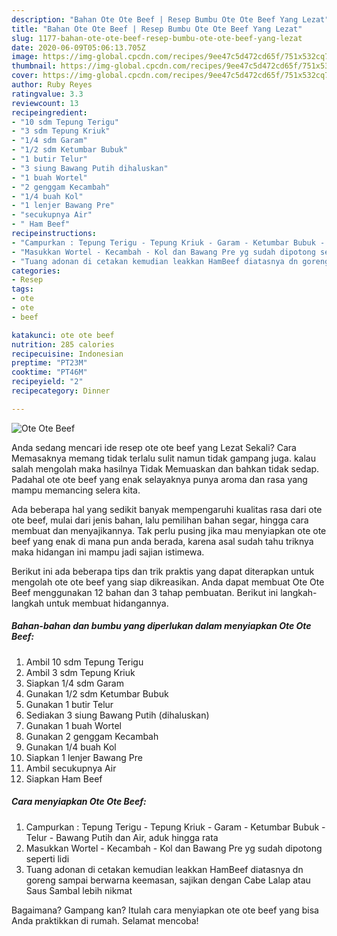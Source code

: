 ```yaml
---
description: "Bahan Ote Ote Beef | Resep Bumbu Ote Ote Beef Yang Lezat"
title: "Bahan Ote Ote Beef | Resep Bumbu Ote Ote Beef Yang Lezat"
slug: 1177-bahan-ote-ote-beef-resep-bumbu-ote-ote-beef-yang-lezat
date: 2020-06-09T05:06:13.705Z
image: https://img-global.cpcdn.com/recipes/9ee47c5d472cd65f/751x532cq70/ote-ote-beef-foto-resep-utama.jpg
thumbnail: https://img-global.cpcdn.com/recipes/9ee47c5d472cd65f/751x532cq70/ote-ote-beef-foto-resep-utama.jpg
cover: https://img-global.cpcdn.com/recipes/9ee47c5d472cd65f/751x532cq70/ote-ote-beef-foto-resep-utama.jpg
author: Ruby Reyes
ratingvalue: 3.3
reviewcount: 13
recipeingredient:
- "10 sdm Tepung Terigu"
- "3 sdm Tepung Kriuk"
- "1/4 sdm Garam"
- "1/2 sdm Ketumbar Bubuk"
- "1 butir Telur"
- "3 siung Bawang Putih dihaluskan"
- "1 buah Wortel"
- "2 genggam Kecambah"
- "1/4 buah Kol"
- "1 lenjer Bawang Pre"
- "secukupnya Air"
- " Ham Beef"
recipeinstructions:
- "Campurkan : Tepung Terigu - Tepung Kriuk - Garam - Ketumbar Bubuk - Telur - Bawang Putih dan Air, aduk hingga rata"
- "Masukkan Wortel - Kecambah - Kol dan Bawang Pre yg sudah dipotong seperti lidi"
- "Tuang adonan di cetakan kemudian leakkan HamBeef diatasnya dn goreng sampai berwarna keemasan, sajikan dengan Cabe Lalap atau Saus Sambal lebih nikmat"
categories:
- Resep
tags:
- ote
- ote
- beef

katakunci: ote ote beef 
nutrition: 285 calories
recipecuisine: Indonesian
preptime: "PT23M"
cooktime: "PT46M"
recipeyield: "2"
recipecategory: Dinner

---
```



![Ote Ote Beef](https://img-global.cpcdn.com/recipes/9ee47c5d472cd65f/751x532cq70/ote-ote-beef-foto-resep-utama.jpg)

Anda sedang mencari ide resep ote ote beef yang Lezat Sekali? Cara Memasaknya memang tidak terlalu sulit namun tidak gampang juga. kalau salah mengolah maka hasilnya Tidak Memuaskan dan bahkan tidak sedap. Padahal ote ote beef yang enak selayaknya punya aroma dan rasa yang mampu memancing selera kita.

Ada beberapa hal yang sedikit banyak mempengaruhi kualitas rasa dari ote ote beef, mulai dari jenis bahan, lalu pemilihan bahan segar, hingga cara membuat dan menyajikannya. Tak perlu pusing jika mau menyiapkan ote ote beef yang enak di mana pun anda berada, karena asal sudah tahu triknya maka hidangan ini mampu jadi sajian istimewa.




Berikut ini ada beberapa tips dan trik praktis yang dapat diterapkan untuk mengolah ote ote beef yang siap dikreasikan. Anda dapat membuat Ote Ote Beef menggunakan 12 bahan dan 3 tahap pembuatan. Berikut ini langkah-langkah untuk membuat hidangannya.

<!--inarticleads1-->

##### Bahan-bahan dan bumbu yang diperlukan dalam menyiapkan Ote Ote Beef:

1. Ambil 10 sdm Tepung Terigu
1. Ambil 3 sdm Tepung Kriuk
1. Siapkan 1/4 sdm Garam
1. Gunakan 1/2 sdm Ketumbar Bubuk
1. Gunakan 1 butir Telur
1. Sediakan 3 siung Bawang Putih (dihaluskan)
1. Gunakan 1 buah Wortel
1. Gunakan 2 genggam Kecambah
1. Gunakan 1/4 buah Kol
1. Siapkan 1 lenjer Bawang Pre
1. Ambil secukupnya Air
1. Siapkan  Ham Beef




<!--inarticleads2-->

##### Cara menyiapkan Ote Ote Beef:

1. Campurkan : Tepung Terigu - Tepung Kriuk - Garam - Ketumbar Bubuk - Telur - Bawang Putih dan Air, aduk hingga rata
1. Masukkan Wortel - Kecambah - Kol dan Bawang Pre yg sudah dipotong seperti lidi
1. Tuang adonan di cetakan kemudian leakkan HamBeef diatasnya dn goreng sampai berwarna keemasan, sajikan dengan Cabe Lalap atau Saus Sambal lebih nikmat




Bagaimana? Gampang kan? Itulah cara menyiapkan ote ote beef yang bisa Anda praktikkan di rumah. Selamat mencoba!
